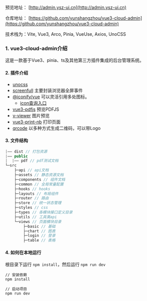 预览地址： [http://admin.ysz-ui.cn](http://admin.ysz-ui.cn)

仓库地址： [https://github.com/yunshangzhou/vue3-cloud-admin](https://github.com/yunshangzhou/vue3-cloud-admin)

技术栈为：Vite, Vue3, Arco, Pinia, VueUse, Axios, UnoCSS

### 1. vue3-cloud-admin介绍
这是一款基于Vue3、pinia、ts及其他第三方插件集成的后台管理系统。

#### 2. 插件介绍
- [unocss](https://github.com/unocss/unocss)
- [screenfull](https://www.npmjs.com/package/screenfull)
  主要封装浏览器全屏事件
- [@iconify/vue](https://github.com/iconify/iconify)
  可以灵活引用多处图标。
  - [icon查询入口](https://icones.js.org/)
- [vue3-pdfjs](https://github.com/randolphtellis/vue3-pdfjs)
  预览PDFJS
- [v-viewer](https://github.com/mirari/v-viewer)
  图片预览
- [vue3-print-nb](https://www.npmjs.com/package/vue3-print-nb)
  打印页面
- [qrcode](https://github.com/scopewu/qrcode.vue)
  以多种方式生成二维码，可以带Logo

#### 3. 文件结构
```javascript
|—— dist // 打包资源
|—— public
|  |—— pdf // pdf测试文档
└─src
    ├─api // api文档 
    ├─assets // 静态资源文档
    ├─components // 组件文档
    ├─common // 全局常量配置
    ├─hooks // hooks
    ├─layouts // 布局组件
    ├─router // 路由
    ├─store // 统一状态管理
    ├─styles // css
    ├─types // 各模块接口定义目录
    ├─utils // 工具类api
    └─views // 页面模块目录
        ├─basic // 基础
        ├─chart // 图表
        ├─login // 登录
        ├─table // 表格
```

#### 4. 如何在本地运行
根目录下运行 `npm install`，然后运行 `npm run dev`
```
// 安装依赖
npm install

// 启动项目
npm run dev
```
